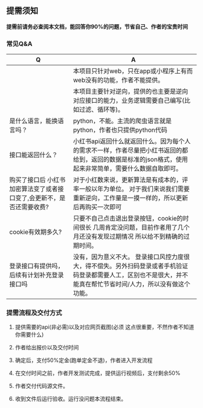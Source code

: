 ## 提需须知

**提需前请务必查阅本文档，能回答你90%的问题，节省自己、作者的宝贵时间**

### 常见Q&A

| Q   | A   |
| --- | --- |
|     | 本项目只针对web，只在app或小程序上有而web没有的功能，作者不能提供。 |
|     | 本项目主要针对逆向，提供的也主要是逆向对应接口的能力，业务逻辑需要自己编写(比如过滤、循环等)。 |
| 是什么语言，能换语言吗？ | python，不能。主流的爬虫语言就是python，作者也只提供python代码 |
| 接口能返回什么？ | 小红书api返回什么就返回什么。因为每个人的需求不一样，作者尽量把小红书返回的都给到，返回的数据是标准的json格式，使用起来非常简单，需要什么数据自取即可。 |
| 购买了接口后 小红书加密算法变了或者接口变了,会更新不，是否还需要收费? | 对于小红数来说，更新算法是有成本的，评率一般以年为单位。 对于我们来说我们需要重新逆向，工作量是一摸一样的，所以更新后再购买一次即可 |
| cookie有效期多久? | 只要不自己点击退出登录按钮，cookie的时间很长 几周肯定没问题，目前作者用了几个月还没有发现过期情况 所以给不到精确的过期时间。 |
| 登录接口有提供吗，后续有计划补充登录接口吗 | 没有，因为意义不大。 登录接口风控力度很大，得不偿失。另外扫码登录或者手机验证码登录都需要人工，区别也不是很大，并不能真在帮忙节省时间/人力，所以没有做这个功能。 |

### 提需流程及交付方式

1. 提供需要的api(非必需)以及对应网页截图(必须 这点很重要，不然作者不知道你需要什么)
  
2. 作者给出报价以及交付时间
  
3. 确定后，支付50%定金(跑单定金不退)，作者进入开发流程
  
4. 在交付时间之前，作者开发测试完成，提供运行视频后，支付剩余50%
  
5. 作者交付代码源文件。
  
6. 收到文件后运行验收。运行没问题本流程结束。